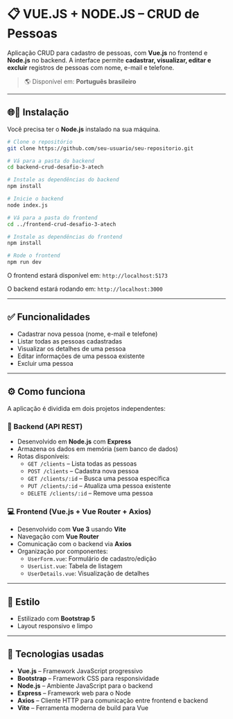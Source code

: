 # 📋 VUE.JS + NODE.JS – CRUD de Pessoas

Aplicação CRUD para cadastro de pessoas, com **Vue.js** no frontend e **Node.js** no backend. A interface permite **cadastrar, visualizar, editar e excluir** registros de pessoas com nome, e-mail e telefone.

> 🌎 Disponível em: **Português brasileiro**

---

## 🌐🚀 Instalação

Você precisa ter o **Node.js** instalado na sua máquina.

```bash
# Clone o repositório
git clone https://github.com/seu-usuario/seu-repositorio.git

# Vá para a pasta do backend
cd backend-crud-desafio-3-atech

# Instale as dependências do backend
npm install

# Inicie o backend
node index.js

# Vá para a pasta do frontend
cd ../frontend-crud-desafio-3-atech

# Instale as dependências do frontend
npm install

# Rode o frontend
npm run dev
```

O frontend estará disponível em: `http://localhost:5173`

O backend estará rodando em: `http://localhost:3000`

---

## ✅ Funcionalidades

- Cadastrar nova pessoa (nome, e-mail e telefone)
- Listar todas as pessoas cadastradas
- Visualizar os detalhes de uma pessoa
- Editar informações de uma pessoa existente
- Excluir uma pessoa

---

## ⚙️ Como funciona

A aplicação é dividida em dois projetos independentes:

### 🔧 Backend (API REST)

- Desenvolvido em **Node.js** com **Express**
- Armazena os dados em memória (sem banco de dados)
- Rotas disponíveis:
  - `GET /clients` – Lista todas as pessoas
  - `POST /clients` – Cadastra nova pessoa
  - `GET /clients/:id` – Busca uma pessoa específica
  - `PUT /clients/:id` – Atualiza uma pessoa existente
  - `DELETE /clients/:id` – Remove uma pessoa

### 💻 Frontend (Vue.js + Vue Router + Axios)

- Desenvolvido com **Vue 3** usando **Vite**
- Navegação com **Vue Router**
- Comunicação com o backend via **Axios**
- Organização por componentes:
  - `UserForm.vue`: Formulário de cadastro/edição
  - `UserList.vue`: Tabela de listagem
  - `UserDetails.vue`: Visualização de detalhes

---

## 🎨 Estilo

- Estilizado com **Bootstrap 5**
- Layout responsivo e limpo

---

## 🧩 Tecnologias usadas

- **Vue.js** – Framework JavaScript progressivo
- **Bootstrap** – Framework CSS para responsividade
- **Node.js** – Ambiente JavaScript para o backend
- **Express** – Framework web para o Node
- **Axios** – Cliente HTTP para comunicação entre frontend e backend
- **Vite** – Ferramenta moderna de build para Vue

